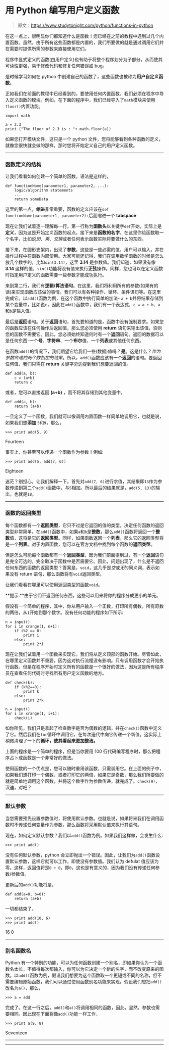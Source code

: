 # 用 Python 编写用户定义函数

> 原文：<https://www.studytonight.com/python/functions-in-python>

在这一点上，很明显你们都知道什么是函数！您已经在之前的教程中遇到过几个内置函数。虽然，由于所有这些函数都是内置的，我们所要做的就是通过调用它们并在需要时提供所需的参数来直接使用它们。

程序中显式定义的函数(由用户定义)也有助于将整个程序划分为子部分，从而使其可读性更强，易于修改代码和修复任何错误或 bug。

是时候学习如何在 python 中创建自己的函数了，这些函数也被称为**用户自定义函数**。

正如我们在前面的教程中已经看到的，要使用任何内置函数，我们必须在程序中导入定义函数的模块。例如，在下面的程序中，我们已经导入了`math`模块来使用`floor()`内置功能。

```
import math

a = 2.3
print ("The floor of 2.3 is : "+ math.floor(a))
```

如果您打开模块文件，这只是一个 python 文件，您将能够看到各种函数的定义，就像您很快就会做的那样，那时您将开始定义自己的用户定义函数。

* * *

### 函数定义的结构

让我们看看如何创建一个简单的函数。语法是这样的，

```
def functionName(parameter1, parameter2, ...):
    logic/algorithm statements
    ...
    return someData
```

这里的第一点，**缩进**非常重要，函数的定义应该在`def functionName(parameter1, parameter2):`后面缩进一个 **tabspace**

现在让我们试着逐一理解每一行。第一行称为**函数头**以关键字`def`开始，实际上是**定义**，因为这是开始定义函数的起点。接下来是**函数的名字**，在这里你给函数取一个名字，比如说*加*、*乘*、*交换*或者任何表示函数实际将要做什么的东西。

接下来，在圆形支架内，出现了**参数**。这些是一些必需的值，用户可以输入，并在操作过程中在函数内部使用。大家可能还记得，我们在调用数学函数的时候是怎么放几个数字的，比如`sin(3.14)`，这里 **3.14** 是参数值。我们知道，如果没有像 **3.14** 这样的值，`sin()`功能将没有值来执行**正弦**操作。同样，您也可以在定义函数时指定用户定义的函数需要一些参数才能成功执行。

来到第二行，我们有**逻辑/算法语句**。在这里，我们将利用所有的参数(如果有的话)来实现函数应该做的事情。我们可以有各种操作、循环、条件语句等。在这里完成它。以`add()`函数为例，在这个函数中执行简单的加法- `a + b`并将结果存储到某个变量中，比如说`c`，因此在`add()`函数中，我们有一个表达式，`c = a + b`、`a`和`b`是输入值。

最后是**返回**语句。关于**返回**语句，首先要知道的是，函数中没有强制要求。如果您的函数应该在任何操作后返回值，那么您必须使用 **return** 语句来输出该值，否则您的函数不需要它。因此，您必须始终知道何时有一个**返回**语句。返回的数据可以是任何东西-一个**号**、**字符串**、一个**布尔**值、一个**列表**或其他任何东西。

在函数`add()`的情况下，我们期望它给我们一些(数据)值吗？**是**。这是什么？*作为参数传递的两个数相加的结果*。所以，`add()`函数应该有一个**返回**的语句。要返回任何值，我们只需在 **return** 关键字旁边提到我们想要返回的值。

```
def add(a, b):
    c = (a+b)
    return c
```

或者，您可以直接返回 **(a+b)** ，而不将其存储到其他变量中。

```
def add(a, b):
    return (a+b)
```

一旦定义了一个函数，我们就可以像调用内置函数一样简单地调用它，也就是说，如果我们想**添加** `5`和`9`，那么，

```
>>> print add(5, 9)
```

Fourteen

事实上，你甚至可以传递一个函数作为参数！例如:

```
>>> print add(5, add(7, 6))
```

Eighteen

迷茫？别担心，让我们解释一下。首先对`add(7, 6)`进行求值，其结果即`13`作为参数传递到第二个`add()`函数中，与`5`相加。所以最后的结果就是，`add(5, 13)`的输出，也就是`18`。

* * *

### 函数的返回类型

每个函数都有一个**返回类型**，它只不过是它返回的值的类型。决定任何函数的返回类型非常简单。在`add()`函数中，如果`a`和`b`是**整数**，那么`add()`函数将返回一个**整数**值，这将是它的**返回类型**。同样，如果函数返回一个**列表**，那么它的返回类型将是一个**列表**。对于内置函数，您可以在官方文档中找到每个函数的**返回类型**。

但是怎么可能每个函数都有一个**返回类型**，因为我们前面提到过，有一个**返回**语句是完全可选的，完全取决于函数中是否需要它。因此，问题出现了，什么是不返回任何东西的函数的返回类型？答案是，`void`，这几乎是*空*或*无*的同义词，表示如果没有 return 语句，那么函数将有`void`返回类型。

让我们看看在哪里可以使用返回类型的函数`void`。

**提示:**由于它们不返回任何东西，这些可以用来将你的程序分成更小的单元。

假设有一个简单的程序，其中，你从用户输入一个正数，打印所有偶数，所有奇数的两倍，从`1`开始到那个数字。没有任何功能的程序如下所示:

```
n = input()
for i in xrange(1, n+1):
	if i%2 == 0:
		print i
	else:
		print 2*i
```

现在让我们试着用一个函数来实现它。我们将从定义顶部的函数开始。尽管如此，在哪里定义函数并不重要，因为这对执行流程没有影响。只有调用函数才会开始执行函数。但是在程序开始时定义所有的函数是一个很好的做法，因为这是所有程序员在查看任何代码时寻找所有用户定义函数的地方。

```
def check(k):
	if (k%2==0):
		print k
	else:
		print 2*k

n = input()
for i in xrange(1, i+1):
	check(i)
```

如你所见，我们只是拿起了检查数字是否为偶数的逻辑，并在`check()`函数中定义了它。然后我们在`for`循环中调用它，在每次迭代中向它传递一个新值。这实际上稍微清理了一下的**循环，使其看起来更加整洁。**

上面的程序是一个简单的程序，但是当你要用 100 行代码编写程序时，那么把程序占卜成函数是一个非常好的做法。

使用函数的一个优点是，您可以随时重用该函数，只需调用它。在上面的例子中，如果我们想打印一个偶数，或者打印它的两倍，如果它是奇数，那么我们所要做的就是简单地调用这个函数，并将这个数字作为参数传递，就完成了。`check(9)`，汉迪，对吧？

* * *

### 默认参数

当您需要预先设置参数值时，将使用默认参数。也就是说，如果将来我们在调用函数时不传递任何变量作为参数，那么函数将采用默认值来执行其语句。

现在，如何定义默认参数？我们以`add()`函数为例。如果我们这样做，会发生什么:

```
>>> print add()
```

没有任何默认参数，python 会立即抛出一个错误。因此，让我们为`add()`函数设置默认参数，这样它就可以工作，即使没有参数值。我们认为 defulat 值应该为零。这样，返回值将是`0 + 0`，即`0`，这也是有意义的，因为我们没有传递任何参数/参数值。

更新后的`add()`功能将是，

```
def add(a=0, b=0):
    return (a+b)
```

一切都结束了。

```
>>> print add(10, 6)
>>> print add()
```

16 0

* * *

### 别名函数名

Python 有一个特别的功能，可以为任何函数创建一个别名，即如果你认为一个函数名太长，不值得每次都输入，你可以为它决定一个新的名字，而不改变原来的函数。以`add()`函数为例，假设我们想要为这个函数取一个更短或不同的名称，但不需要编辑原始函数，我们可以通过使用函数别名功能来实现。假设我们想把`add()`改名为`a()`，那么，

```
>>> a = add
```

完成了。在这一行之后，`add()`和`a()`将调用相同的函数，因此，显然，参数也需要相同。因此现在下面将像`add()`功能一样工作，

```
>>> print a(9, 8)
```

Seventeen

* * *

* * *